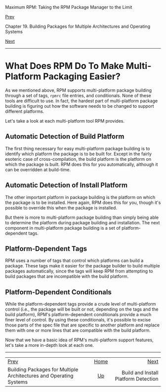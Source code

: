 <div class="NAVHEADER">

Maximum RPM: Taking the RPM Package Manager to the Limit

</div>

[Prev](ch-rpm-multi.md)

Chapter 19. Building Packages for Multiple Architectures and Operating
Systems

[Next](s1-rpm-multi-build-install-detection.md)

-----

<div class="sect1">

# <span id="s1-rpm-multi-multi-platform-easier">What Does RPM Do To Make Multi-Platform Packaging Easier?</span>

As we mentioned above, RPM supports multi-platform package building
through a set of tags, `rpmrc` file entries, and conditionals. None of
these tools are difficult to use. In fact, the hardest part of
multi-platform package building is figuring out how the software needs
to be changed to support different platforms.

Let's take a look at each multi-platform tool RPM provides.

<div class="sect2">

## <span id="s2-rpm-multi-auto-detection-build">Automatic Detection of Build Platform</span>

The first thing necessary for easy multi-platform package building is to
identify which platform the package is to be built for. Except in the
fairly esoteric case of cross-compilation, the build platform is the
platform on which the package is built. RPM does this for you
automatically, although it can be overridden at build-time.

</div>

<div class="sect2">

## <span id="s2-rpm-multi-auto-detection-install">Automatic Detection of Install Platform</span>

The other important platform in package building is the platform on
which the package is to be installed. Here again, RPM does this for you,
though it's possible to override this when the package is installed.

But there is more to multi-platform package building than simply being
able to determine the platform during package building and installation.
The next component in multi-platform package building is a set of
platform-dependent tags.

</div>

<div class="sect2">

## <span id="s2-rpm-multi-platform-tags">Platform-Dependent Tags</span>

RPM uses a number of tags that control which platforms can build a
package. These tags make it easier for the package builder to build
multiple packages automatically, since the tags will keep RPM from
attempting to build packages that are incompatible with the build
platform.

</div>

<div class="sect2">

## <span id="s2-rpm-multi-platform-conditionals">Platform-Dependent Conditionals</span>

While the platform-dependent tags provide a crude level of
multi-platform control (i.e., the package will be built or not,
depending on the tags and the build platform), RPM's platform-dependent
conditionals provide a much finer level of control. By using these
conditionals, it's possible to excise those parts of the spec file that
are specific to another platform and replace them with one or more lines
that are compatible with the build platform.

Now that we have a basic idea of RPM's multi-platform support features,
let's take a more in-depth look at each one.

</div>

</div>

<div class="NAVFOOTER">

-----

|                                                                    |                         |                                                   |
| :----------------------------------------------------------------- | :---------------------: | ------------------------------------------------: |
| [Prev](ch-rpm-multi.md)                                          |   [Home](index.md)    | [Next](s1-rpm-multi-build-install-detection.md) |
| Building Packages for Multiple Architectures and Operating Systems | [Up](ch-rpm-multi.md) |              Build and Install Platform Detection |

</div>
